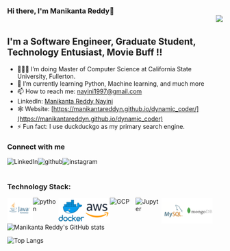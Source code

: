 ### Hi there, I'm Manikanta Reddy👋  <div align = 'right'>![](https://komarev.com/ghpvc/?username=ManikantaReddyN&color=yellow)</div>

## I'm a Software Engineer, Graduate Student, Technology Entusiast, Movie Buff !!

- 👨🏽‍💻  I’m doing Master of Computer Science at California State University, Fullerton.
- 🌱  I’m currently learning Python, Machine learning, and much more 
- 📫  How to reach me: [nayini1997@gmail.com](mailto:nayini1997@gmail.com)
- LinkedIn: [Manikanta Reddy Nayini](https://www.linkedin.com/in/manikantareddynayini/)
- 🕸 Website: [https://manikantareddyn.github.io/dynamic_coder/](https://manikantareddyn.github.io/dynamic_coder)
- ⚡  Fun fact: I use duckduckgo as my primary search engine.



### Connect with me 

[<img align="left" alt="LinkedIn" src="https://img.shields.io/badge/linkedin-%230077B5.svg?&style=for-the-badge&logo=linkedin&logoColor=white" />](https://www.linkedin.com/in/manikantareddynayini/)
[<img align="left" alt="github" src="https://img.shields.io/badge/GitHub-100000?style=for-the-badge&logo=github&logoColor=white" />](https://github.com/ManikantaReddyN)
[<img align="left" alt="instagram" src="https://img.shields.io/badge/Instagram-E4405F?style=for-the-badge&logo=instagram&logoColor=white" />](https://www.instagram.com/dynamic_fool/)

<br />
<br />

### Technology Stack:

[<img align="left" alt="Java" width="60px" src="https://raw.githubusercontent.com/github/explore/80688e429a7d4ef2fca1e82350fe8e3517d3494d/topics/java/java.png" />]()
[<img align="left" alt="python" width="60px" src="https://img.shields.io/badge/Python-3776AB?style=for-the-badge&logo=python&logoColor=white" />]()
[<img align="left" alt="Docker" width="60px" src="https://raw.githubusercontent.com/github/explore/80688e429a7d4ef2fca1e82350fe8e3517d3494d/topics/docker/docker.png" />]()
[<img align="left" alt="AWS" width="60px" src="https://raw.githubusercontent.com/github/explore/fbceb94436312b6dacde68d122a5b9c7d11f9524/topics/aws/aws.png" />]()
[<img align="left" alt="GCP" width="60px" src="https://cdn.jsdelivr.net/npm/simple-icons@v3/icons/googlecloud.svg" />]()
[<img align="left" alt="Jupyter" width="60px" src="https://img.shields.io/badge/Jupyter-F37626.svg?&style=for-the-badge&logo=Jupyter&logoColor=white" />]()
[<img align="left" alt="Mysql" width="60px" src="https://raw.githubusercontent.com/github/explore/80688e429a7d4ef2fca1e82350fe8e3517d3494d/topics/mysql/mysql.png" />]()
[<img align="left" alt="MongoDB" width="60px" src="https://raw.githubusercontent.com/github/explore/80688e429a7d4ef2fca1e82350fe8e3517d3494d/topics/mongodb/mongodb.png" />]()

<br />
<br />

![Manikanta Reddy's GitHub stats](https://github-readme-stats.vercel.app/api?username=ManikantaReddyN&show_icons=true&theme=onedark&count_private=true)

![Top Langs](https://github-readme-stats.vercel.app/api/top-langs/?username=ManikantaReddyN&show_icons=true&theme=tokyonight&hide=css&langs_count=10)

<br />
<br />
